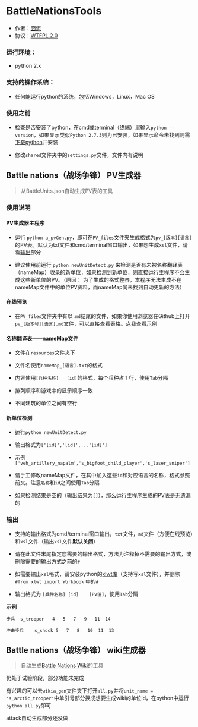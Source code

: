 BattleNationsTools
==================


- 作者：[囧泥](https://github.com/johnnywjy)
- 协议：[WTFPL 2.0](http://www.wtfpl.net/txt/copying/)

### 运行环境：

- python 2.x

### 支持的操作系统：

- 任何能运行python的系统，包括Windows，Linux，Mac OS

### 使用之前

- 检查是否安装了python，在cmd或terminal（终端）里输入`python --version`，如果显示类似`Python 2.7.3`则为已安装，如果显示命令未找到则需[下载python](http://python.org/download/)并安装

- 修改`shared`文件夹中的`settings.py`文件，文件内有说明

## Battle nations（战场争锋） PV生成器

> 从BattleUnits.json自动生成PV表的工具

### 使用说明

#### **PV生成器主程序**

- 运行 `python a_pvGen.py`，即可在`PV_files`文件夹生成格式为`pv_[版本][语言]`的PV表。默认为txt文件和cmd/terminal窗口输出，如果想生成`xsl`文件，请看[输出](#输出)部分

- 建议使用前运行 `python newUnitDetect.py` 来检测是否有未被名称翻译表（nameMap）收录的新单位，如果检测到新单位，则直接运行主程序不会生成这些新单位的PV。（原因： 为了生成的格式整齐，本程序无法生成不在nameMap文件中的单位PV资料，而nameMap尚未找到自动更新的方法）

#### **在线预览**

- 在`PV_files`文件夹中有以`.md`结尾的文件，如果你使用浏览器在Github上打开`pv_[版本号][语言].md`文件，可以直接查看表格。[点我查看示例](https://github.com/johnnywjy/BattleNationsTools/blob/master/PV_files/pv_2.85ch.md)

#### **名称翻译表——nameMap文件**

- 文件在`resources`文件夹下

- 文件名使用`nameMap_[语言].txt`的格式

- 内容使用`[兵种名称]   [id]`的格式，每个兵种占 1 行，使用`Tab`分隔

- 排列顺序和游戏中的显示顺序一致

- 不同建筑的单位之间有空行

#### **新单位检测**

- 运行`python newUnitDetect.py`

- 输出格式为`['[id]','[id]',...'[id]']`

- 示例 `['veh_artillery_napalm','s_bigfoot_child_player','s_laser_sniper']`

- 请手工修改nameMap文件，在其中加入这些`id`和对应语言的名称，格式参照前文。注意`名称`和`id`之间使用`Tab`分隔

- 如果检测结果是空的（输出结果为`[]`），那么运行主程序生成的PV表是无遗漏的

### 输出

- 支持的输出格式为cmd/terminal窗口输出，`txt`文件，`md`文件（方便在线预览）和`xsl`文件（输出`xsl`文件**默认关闭**）

- 请在此文件末尾指定您需要的输出格式，方法为注释掉不需要的输出方式，或删除需要的输出方式之前的`#`

- 如需要输出`xsl`格式，请安装python的[xlwt库](https://pypi.python.org/pypi/xlwt)（支持写`xsl`文件），并删除 `#from xlwt import Workbook` 中的`#`

- 输出格式为 `[兵种名称] [id]    [PV值]`，使用`Tab`分隔

**示例**

    步兵  s_trooper   4   5   7   9   11  14

    冲击步兵    s_shock 5   7   8   10  11  13


## Battle nations（战场争锋） wiki生成器

>自动生成[Battle Nations Wiki](http://battlenations.wikia.com/wiki/Battle_Nations_Wiki)的工具

仍处于试验阶段，部分功能未完成

有兴趣的可以去`wikia_gen`文件夹下打开`all.py`并将`unit_name = 's_arctic_trooper'`中单引号部分换成想要生成wiki的单位id，在python中运行`python all.py`即可

attack自动生成部分还没做

